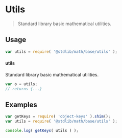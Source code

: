 # Utils

> Standard library basic mathematical utilities.


<section class="usage">

## Usage

``` javascript
var utils = require( '@stdlib/math/base/utils' );
```

#### utils

Standard library basic mathematical utilities.

``` javascript
var o = utils;
// returns {...}
```

</section>

<!-- /.usage -->


<section class="examples">

## Examples

<!-- TODO: better examples -->

``` javascript
var getKeys = require( 'object-keys' ).shim();
var utils = require( '@stdlib/math/base/utils' );

console.log( getKeys( utils ) );
```

</section>

<!-- /.examples -->


<section class="links">

</section>

<!-- /.links -->
